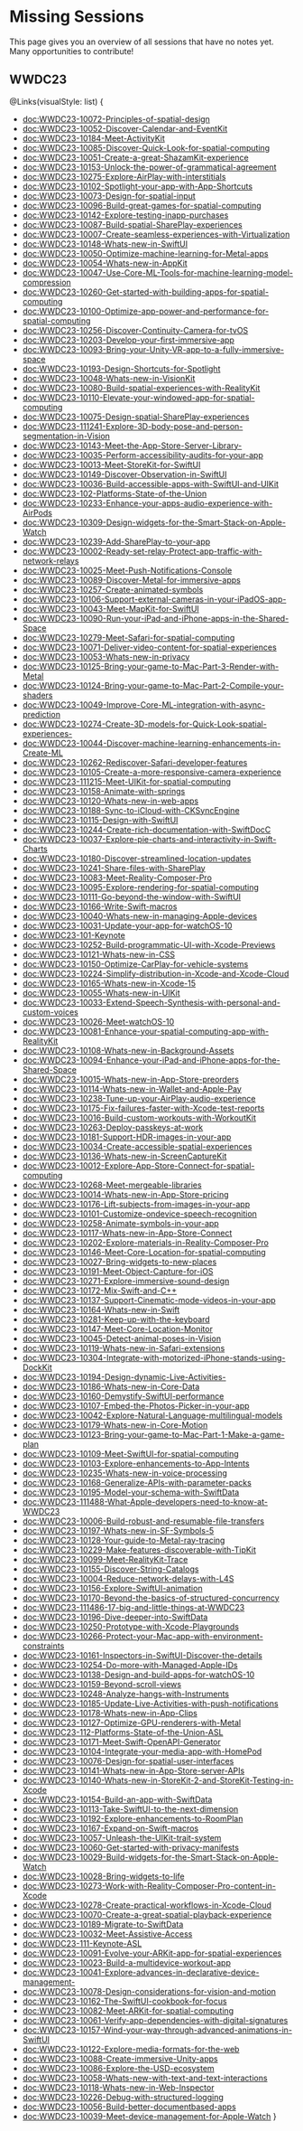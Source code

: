 # Missing Sessions

This page gives you an overview of all sessions that have no notes yet. Many opportunities to contribute!


## WWDC23

@Links(visualStyle: list) {
   - <doc:WWDC23-10072-Principles-of-spatial-design>
   - <doc:WWDC23-10052-Discover-Calendar-and-EventKit>
   - <doc:WWDC23-10184-Meet-ActivityKit>
   - <doc:WWDC23-10085-Discover-Quick-Look-for-spatial-computing>
   - <doc:WWDC23-10051-Create-a-great-ShazamKit-experience>
   - <doc:WWDC23-10153-Unlock-the-power-of-grammatical-agreement>
   - <doc:WWDC23-10275-Explore-AirPlay-with-interstitials>
   - <doc:WWDC23-10102-Spotlight-your-app-with-App-Shortcuts>
   - <doc:WWDC23-10073-Design-for-spatial-input>
   - <doc:WWDC23-10096-Build-great-games-for-spatial-computing>
   - <doc:WWDC23-10142-Explore-testing-inapp-purchases>
   - <doc:WWDC23-10087-Build-spatial-SharePlay-experiences>
   - <doc:WWDC23-10007-Create-seamless-experiences-with-Virtualization>
   - <doc:WWDC23-10148-Whats-new-in-SwiftUI>
   - <doc:WWDC23-10050-Optimize-machine-learning-for-Metal-apps>
   - <doc:WWDC23-10054-Whats-new-in-AppKit>
   - <doc:WWDC23-10047-Use-Core-ML-Tools-for-machine-learning-model-compression>
   - <doc:WWDC23-10260-Get-started-with-building-apps-for-spatial-computing>
   - <doc:WWDC23-10100-Optimize-app-power-and-performance-for-spatial-computing>
   - <doc:WWDC23-10256-Discover-Continuity-Camera-for-tvOS>
   - <doc:WWDC23-10203-Develop-your-first-immersive-app>
   - <doc:WWDC23-10093-Bring-your-Unity-VR-app-to-a-fully-immersive-space>
   - <doc:WWDC23-10193-Design-Shortcuts-for-Spotlight>
   - <doc:WWDC23-10048-Whats-new-in-VisionKit>
   - <doc:WWDC23-10080-Build-spatial-experiences-with-RealityKit>
   - <doc:WWDC23-10110-Elevate-your-windowed-app-for-spatial-computing>
   - <doc:WWDC23-10075-Design-spatial-SharePlay-experiences>
   - <doc:WWDC23-111241-Explore-3D-body-pose-and-person-segmentation-in-Vision>
   - <doc:WWDC23-10143-Meet-the-App-Store-Server-Library->
   - <doc:WWDC23-10035-Perform-accessibility-audits-for-your-app>
   - <doc:WWDC23-10013-Meet-StoreKit-for-SwiftUI>
   - <doc:WWDC23-10149-Discover-Observation-in-SwiftUI>
   - <doc:WWDC23-10036-Build-accessible-apps-with-SwiftUI-and-UIKit>
   - <doc:WWDC23-102-Platforms-State-of-the-Union>
   - <doc:WWDC23-10233-Enhance-your-apps-audio-experience-with-AirPods>
   - <doc:WWDC23-10309-Design-widgets-for-the-Smart-Stack-on-Apple-Watch>
   - <doc:WWDC23-10239-Add-SharePlay-to-your-app>
   - <doc:WWDC23-10002-Ready-set-relay-Protect-app-traffic-with-network-relays>
   - <doc:WWDC23-10025-Meet-Push-Notifications-Console>
   - <doc:WWDC23-10089-Discover-Metal-for-immersive-apps>
   - <doc:WWDC23-10257-Create-animated-symbols>
   - <doc:WWDC23-10106-Support-external-cameras-in-your-iPadOS-app->
   - <doc:WWDC23-10043-Meet-MapKit-for-SwiftUI>
   - <doc:WWDC23-10090-Run-your-iPad-and-iPhone-apps-in-the-Shared-Space>
   - <doc:WWDC23-10279-Meet-Safari-for-spatial-computing>
   - <doc:WWDC23-10071-Deliver-video-content-for-spatial-experiences>
   - <doc:WWDC23-10053-Whats-new-in-privacy>
   - <doc:WWDC23-10125-Bring-your-game-to-Mac-Part-3-Render-with-Metal>
   - <doc:WWDC23-10124-Bring-your-game-to-Mac-Part-2-Compile-your-shaders>
   - <doc:WWDC23-10049-Improve-Core-ML-integration-with-async-prediction>
   - <doc:WWDC23-10274-Create-3D-models-for-Quick-Look-spatial-experiences->
   - <doc:WWDC23-10044-Discover-machine-learning-enhancements-in-Create-ML>
   - <doc:WWDC23-10262-Rediscover-Safari-developer-features>
   - <doc:WWDC23-10105-Create-a-more-responsive-camera-experience>
   - <doc:WWDC23-111215-Meet-UIKit-for-spatial-computing>
   - <doc:WWDC23-10158-Animate-with-springs>
   - <doc:WWDC23-10120-Whats-new-in-web-apps>
   - <doc:WWDC23-10188-Sync-to-iCloud-with-CKSyncEngine>
   - <doc:WWDC23-10115-Design-with-SwiftUI>
   - <doc:WWDC23-10244-Create-rich-documentation-with-SwiftDocC>
   - <doc:WWDC23-10037-Explore-pie-charts-and-interactivity-in-Swift-Charts>
   - <doc:WWDC23-10180-Discover-streamlined-location-updates>
   - <doc:WWDC23-10241-Share-files-with-SharePlay>
   - <doc:WWDC23-10083-Meet-Reality-Composer-Pro>
   - <doc:WWDC23-10095-Explore-rendering-for-spatial-computing>
   - <doc:WWDC23-10111-Go-beyond-the-window-with-SwiftUI>
   - <doc:WWDC23-10166-Write-Swift-macros>
   - <doc:WWDC23-10040-Whats-new-in-managing-Apple-devices>
   - <doc:WWDC23-10031-Update-your-app-for-watchOS-10>
   - <doc:WWDC23-101-Keynote>
   - <doc:WWDC23-10252-Build-programmatic-UI-with-Xcode-Previews>
   - <doc:WWDC23-10121-Whats-new-in-CSS>
   - <doc:WWDC23-10150-Optimize-CarPlay-for-vehicle-systems>
   - <doc:WWDC23-10224-Simplify-distribution-in-Xcode-and-Xcode-Cloud>
   - <doc:WWDC23-10165-Whats-new-in-Xcode-15>
   - <doc:WWDC23-10055-Whats-new-in-UIKit>
   - <doc:WWDC23-10033-Extend-Speech-Synthesis-with-personal-and-custom-voices>
   - <doc:WWDC23-10026-Meet-watchOS-10>
   - <doc:WWDC23-10081-Enhance-your-spatial-computing-app-with-RealityKit>
   - <doc:WWDC23-10108-Whats-new-in-Background-Assets>
   - <doc:WWDC23-10094-Enhance-your-iPad-and-iPhone-apps-for-the-Shared-Space>
   - <doc:WWDC23-10015-Whats-new-in-App-Store-preorders>
   - <doc:WWDC23-10114-Whats-new-in-Wallet-and-Apple-Pay>
   - <doc:WWDC23-10238-Tune-up-your-AirPlay-audio-experience>
   - <doc:WWDC23-10175-Fix-failures-faster-with-Xcode-test-reports>
   - <doc:WWDC23-10016-Build-custom-workouts-with-WorkoutKit>
   - <doc:WWDC23-10263-Deploy-passkeys-at-work>
   - <doc:WWDC23-10181-Support-HDR-images-in-your-app>
   - <doc:WWDC23-10034-Create-accessible-spatial-experiences>
   - <doc:WWDC23-10136-Whats-new-in-ScreenCaptureKit>
   - <doc:WWDC23-10012-Explore-App-Store-Connect-for-spatial-computing>
   - <doc:WWDC23-10268-Meet-mergeable-libraries>
   - <doc:WWDC23-10014-Whats-new-in-App-Store-pricing>
   - <doc:WWDC23-10176-Lift-subjects-from-images-in-your-app>
   - <doc:WWDC23-10101-Customize-ondevice-speech-recognition>
   - <doc:WWDC23-10258-Animate-symbols-in-your-app>
   - <doc:WWDC23-10117-Whats-new-in-App-Store-Connect>
   - <doc:WWDC23-10202-Explore-materials-in-Reality-Composer-Pro>
   - <doc:WWDC23-10146-Meet-Core-Location-for-spatial-computing>
   - <doc:WWDC23-10027-Bring-widgets-to-new-places>
   - <doc:WWDC23-10191-Meet-Object-Capture-for-iOS>
   - <doc:WWDC23-10271-Explore-immersive-sound-design>
   - <doc:WWDC23-10172-Mix-Swift-and-C++>
   - <doc:WWDC23-10137-Support-Cinematic-mode-videos-in-your-app>
   - <doc:WWDC23-10164-Whats-new-in-Swift>
   - <doc:WWDC23-10281-Keep-up-with-the-keyboard>
   - <doc:WWDC23-10147-Meet-Core-Location-Monitor>
   - <doc:WWDC23-10045-Detect-animal-poses-in-Vision>
   - <doc:WWDC23-10119-Whats-new-in-Safari-extensions>
   - <doc:WWDC23-10304-Integrate-with-motorized-iPhone-stands-using-DockKit>
   - <doc:WWDC23-10194-Design-dynamic-Live-Activities->
   - <doc:WWDC23-10186-Whats-new-in-Core-Data>
   - <doc:WWDC23-10160-Demystify-SwiftUI-performance>
   - <doc:WWDC23-10107-Embed-the-Photos-Picker-in-your-app>
   - <doc:WWDC23-10042-Explore-Natural-Language-multilingual-models>
   - <doc:WWDC23-10179-Whats-new-in-Core-Motion>
   - <doc:WWDC23-10123-Bring-your-game-to-Mac-Part-1-Make-a-game-plan>
   - <doc:WWDC23-10109-Meet-SwiftUI-for-spatial-computing>
   - <doc:WWDC23-10103-Explore-enhancements-to-App-Intents>
   - <doc:WWDC23-10235-Whats-new-in-voice-processing>
   - <doc:WWDC23-10168-Generalize-APIs-with-parameter-packs>
   - <doc:WWDC23-10195-Model-your-schema-with-SwiftData>
   - <doc:WWDC23-111488-What-Apple-developers-need-to-know-at-WWDC23>
   - <doc:WWDC23-10006-Build-robust-and-resumable-file-transfers>
   - <doc:WWDC23-10197-Whats-new-in-SF-Symbols-5>
   - <doc:WWDC23-10128-Your-guide-to-Metal-ray-tracing>
   - <doc:WWDC23-10229-Make-features-discoverable-with-TipKit>
   - <doc:WWDC23-10099-Meet-RealityKit-Trace>
   - <doc:WWDC23-10155-Discover-String-Catalogs>
   - <doc:WWDC23-10004-Reduce-network-delays-with-L4S>
   - <doc:WWDC23-10156-Explore-SwiftUI-animation>
   - <doc:WWDC23-10170-Beyond-the-basics-of-structured-concurrency>
   - <doc:WWDC23-111486-17-big-and-little-things-at-WWDC23>
   - <doc:WWDC23-10196-Dive-deeper-into-SwiftData>
   - <doc:WWDC23-10250-Prototype-with-Xcode-Playgrounds>
   - <doc:WWDC23-10266-Protect-your-Mac-app-with-environment-constraints>
   - <doc:WWDC23-10161-Inspectors-in-SwiftUI-Discover-the-details>
   - <doc:WWDC23-10254-Do-more-with-Managed-Apple-IDs>
   - <doc:WWDC23-10138-Design-and-build-apps-for-watchOS-10>
   - <doc:WWDC23-10159-Beyond-scroll-views>
   - <doc:WWDC23-10248-Analyze-hangs-with-Instruments>
   - <doc:WWDC23-10185-Update-Live-Activities-with-push-notifications>
   - <doc:WWDC23-10178-Whats-new-in-App-Clips>
   - <doc:WWDC23-10127-Optimize-GPU-renderers-with-Metal>
   - <doc:WWDC23-112-Platforms-State-of-the-Union-ASL>
   - <doc:WWDC23-10171-Meet-Swift-OpenAPI-Generator>
   - <doc:WWDC23-10104-Integrate-your-media-app-with-HomePod>
   - <doc:WWDC23-10076-Design-for-spatial-user-interfaces>
   - <doc:WWDC23-10141-Whats-new-in-App-Store-server-APIs>
   - <doc:WWDC23-10140-Whats-new-in-StoreKit-2-and-StoreKit-Testing-in-Xcode>
   - <doc:WWDC23-10154-Build-an-app-with-SwiftData>
   - <doc:WWDC23-10113-Take-SwiftUI-to-the-next-dimension>
   - <doc:WWDC23-10192-Explore-enhancements-to-RoomPlan>
   - <doc:WWDC23-10167-Expand-on-Swift-macros>
   - <doc:WWDC23-10057-Unleash-the-UIKit-trait-system>
   - <doc:WWDC23-10060-Get-started-with-privacy-manifests>
   - <doc:WWDC23-10029-Build-widgets-for-the-Smart-Stack-on-Apple-Watch>
   - <doc:WWDC23-10028-Bring-widgets-to-life>
   - <doc:WWDC23-10273-Work-with-Reality-Composer-Pro-content-in-Xcode>
   - <doc:WWDC23-10278-Create-practical-workflows-in-Xcode-Cloud>
   - <doc:WWDC23-10070-Create-a-great-spatial-playback-experience>
   - <doc:WWDC23-10189-Migrate-to-SwiftData>
   - <doc:WWDC23-10032-Meet-Assistive-Access>
   - <doc:WWDC23-111-Keynote-ASL>
   - <doc:WWDC23-10091-Evolve-your-ARKit-app-for-spatial-experiences>
   - <doc:WWDC23-10023-Build-a-multidevice-workout-app>
   - <doc:WWDC23-10041-Explore-advances-in-declarative-device-management->
   - <doc:WWDC23-10078-Design-considerations-for-vision-and-motion>
   - <doc:WWDC23-10162-The-SwiftUI-cookbook-for-focus>
   - <doc:WWDC23-10082-Meet-ARKit-for-spatial-computing>
   - <doc:WWDC23-10061-Verify-app-dependencies-with-digital-signatures>
   - <doc:WWDC23-10157-Wind-your-way-through-advanced-animations-in-SwiftUI>
   - <doc:WWDC23-10122-Explore-media-formats-for-the-web>
   - <doc:WWDC23-10088-Create-immersive-Unity-apps>
   - <doc:WWDC23-10086-Explore-the-USD-ecosystem>
   - <doc:WWDC23-10058-Whats-new-with-text-and-text-interactions>
   - <doc:WWDC23-10118-Whats-new-in-Web-Inspector>
   - <doc:WWDC23-10226-Debug-with-structured-logging>
   - <doc:WWDC23-10056-Build-better-documentbased-apps>
   - <doc:WWDC23-10039-Meet-device-management-for-Apple-Watch>
}
